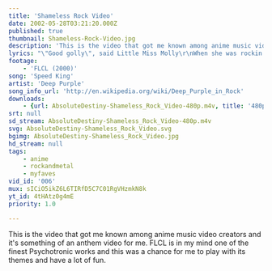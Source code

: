 ```yaml
---
title: 'Shameless Rock Video'
date: 2002-05-28T03:21:20.000Z
published: true
thumbnail: Shameless-Rock-Video.jpg
description: 'This is the video that got me known among anime music video creators and it''s something of an anthem video for me. FLCL is in my mind one of the finest Psychotronic works and this was a chance for me to play with its themes and have a lot of fun.'
lyrics: "\"Good golly\", said Little Miss Molly\r\nWhen she was rockin' in the House Of Blue Light\r\nTutti Frutti was, oh, so rooty\r\nRockin' to the east and west\r\n\r\nLucille was, oh, so real\r\nWhen she didn't do her daddy's will\r\nCome on, baby, drive me crazy, do it, do it\r\n\r\n'Cause I'm a Speed King, you've got to hear me sing\r\nYeah, I'm a Speed King, see me fly\r\n\r\n'Cause I'm a Speed King, you've got to hear me sing\r\nYeah, I'm a Speed King, see me fly\r\nI'm a Speed King, you've got to hear me sing\r\n\r\nYeah, I'm a Speed King, see me"
footage:
    - 'FLCL (2000)'
song: 'Speed King'
artist: 'Deep Purple'
song_info_url: 'http://en.wikipedia.org/wiki/Deep_Purple_in_Rock'
downloads:
    - {url: AbsoluteDestiny-Shameless_Rock_Video-480p.m4v, title: '480p mp4', width: 640, height: 480, mimetype: video/mp4}
srt: null
sd_stream: AbsoluteDestiny-Shameless_Rock_Video-480p.m4v
svg: AbsoluteDestiny-Shameless_Rock_Video.svg
bgimg: AbsoluteDestiny-Shameless_Rock_Video.jpg
hd_stream: null
tags:
    - anime
    - rockandmetal
    - myfaves
vid_id: '006'
mux: sICiO5ikZ6L6TIRfD5C7C01RgVHzmkN8k
yt_id: 4tHAtz0g4mE
priority: 1.0

---
```

This is the video that got me known among anime music video creators and it's something of an anthem video for me. FLCL is in my mind one of the finest Psychotronic works and this was a chance for me to play with its themes and have a lot of fun.